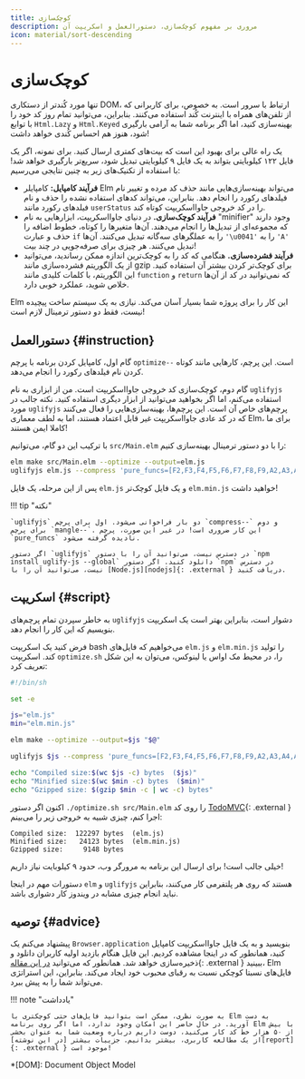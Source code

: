 ```yaml
---
title: کوچک‌سازی
description: مروری بر مفهوم کوچک‌سازی، دستورالعمل و اسکریپت آن
icon: material/sort-descending
---
```


# کوچک‌سازی

تنها مورد کُندتر از دستکاری DOM، ارتباط با سرور است. به خصوص، برای کاربرانی که از تلفن‌های همراه با اینترنت کُند استفاده می‌کنند. بنابراین، می‌توانید تمام روز کد خود را با توابع `Html.Lazy` و `Html.Keyed` بهینه‌سازی کنید، اما اگر برنامه شما به آرامی بارگیری شود، هنوز هم احساس کُندی خواهد داشت!

یک راه عالی برای بهبود این است که بیت‌های کمتری ارسال کنید. برای نمونه، اگر یک فایل ۱۲۲ کیلوبایتی بتواند به یک فایل ۹ کیلوبایتی تبدیل شود، سریع‌تر بارگیری خواهد شد! با استفاده از تکنیک‌های زیر به چنین نتایجی می‌رسیم:

- **فرآیند کامپایل:** کامپایلر Elm می‌تواند بهینه‌سازی‌هایی مانند حذف کد مرده و تغییر نام فیلدهای رکورد را انجام دهد. بنابراین، می‌تواند کدهای استفاده نشده را حذف و نام فیلدهای رکورد مانند `userStatus` را در کد خروجی جاوااسکریپت کوتاه کند.
- **فرآیند کوچک‌سازی.** در دنیای جاوااسکریپت، ابزارهایی به نام "minifier" وجود دارند که مجموعه‌ای از تبدیل‌ها را انجام می‌دهند. آن‌ها متغیرها را کوتاه، خطوط اضافه را حذف و عبارت `if` را به عملگرهای سه‌گانه تبدیل می‌کنند. آن‌ها `'\u0041'` را به `'A'` تبدیل می‌کنند. هر چیزی برای صرفه‌جویی در چند بیت!
- **فرآیند فشرده‌سازی.** هنگامی که کد را به کوچک‌ترین اندازه ممکن رساندید، می‌توانید از یک الگوریتم فشرده‌سازی مانند gzip برای کوچک‌تر کردن بیشتر آن استفاده کنید. این الگوریتم، با کلمات کلیدی مانند `function` و `return` که نمی‌توانید در کد از آن‌ها خلاص شوید، عملکرد خوبی دارد.

Elm این کار را برای پروژه شما بسیار آسان می‌کند. نیازی به یک سیستم ساخت پیچیده نیست، فقط دو دستور ترمینال لازم است!

## دستورالعمل {#instruction}

گام اول، کامپایل کردن برنامه با پرچم `optimize--` است. این پرچم، کارهایی مانند کوتاه کردن نام فیلدهای رکورد را انجام می‌دهد.

گام دوم، کوچک‌سازی کد خروجی جاوااسکریپت است. من از ابزاری به نام `uglifyjs` استفاده می‌کنم، اما اگر بخواهید می‌توانید از ابزار دیگری استفاده کنید. نکته جالب در مورد `uglifyjs` پرچم‌های خاص آن است. این پرچم‌ها، بهینه‌سازی‌هایی را فعال می‌کنند که در کد عادی جاوااسکریپت غیر قابل اعتماد هستند، اما به لطف معماری Elm، برای ما کاملا ایمن هستند!

با ترکیب این دو گام، می‌توانیم `src/Main.elm` را با دو دستور ترمینال بهینه‌سازی کنیم:

```bash
elm make src/Main.elm --optimize --output=elm.js
uglifyjs elm.js --compress 'pure_funcs=[F2,F3,F4,F5,F6,F7,F8,F9,A2,A3,A4,A5,A6,A7,A8,A9],pure_getters,keep_fargs=false,unsafe_comps,unsafe' | uglifyjs --mangle --output elm.min.js
```

پس از این مرحله، یک فایل `elm.js` و یک فایل کوچک‌تر `elm.min.js` خواهید داشت!

!!! tip "نکته"

	`uglifyjs` دو بار فراخوانی می‌شود. اول برای پرچم `compress--` و دوم برای پرچم `mangle--`. این کار ضروری است! در غیر این صورت، پرچم `pure_funcs` نادیده گرفته می‌شود.

	اگر دستور `uglifyjs` در دسترس نیست، می‌توانید آن را با دستور `npm install uglify-js --global` دانلود کنید. اگر دستور `npm` در دسترس نیست، می‌توانید آن را با [Node.js][nodejs]{: .external } دریافت کنید.

## اسکریپت {#script}

به خاطر سپردن تمام پرچم‌های `uglifyjs` دشوار است، بنابراین بهتر است یک اسکریپت بنویسیم که این کار را انجام دهد.

فرض کنید یک اسکریپت bash می‌خواهیم که فایل‌های `elm.js` و `elm.min.js` را تولید کند. اسکریپت `optimize.sh` را، در محیط مک اواس یا لینوکس، می‌توان به این شکل تعریف کرد:

```bash linenums="1"
#!/bin/sh

set -e

js="elm.js"
min="elm.min.js"

elm make --optimize --output=$js "$@"

uglifyjs $js --compress 'pure_funcs=[F2,F3,F4,F5,F6,F7,F8,F9,A2,A3,A4,A5,A6,A7,A8,A9],pure_getters,keep_fargs=false,unsafe_comps,unsafe' | uglifyjs --mangle --output $min

echo "Compiled size:$(wc $js -c) bytes  ($js)"
echo "Minified size:$(wc $min -c) bytes  ($min)"
echo "Gzipped size: $(gzip $min -c | wc -c) bytes"
```

اکنون اگر دستور `./optimize.sh src/Main.elm` را روی کد [TodoMVC][elm-todomvc]{: .external } اجرا کنم، چیزی شبیه به خروجی زیر را می‌بینم:

```
Compiled size:  122297 bytes  (elm.js)
Minified size:   24123 bytes  (elm.min.js)
Gzipped size:     9148 bytes
```

خیلی جالب است! برای ارسال این برنامه به مرورگر وب، حدود ۹ کیلوبایت نیاز داریم!

دستورات مهم در اینجا `elm` و `uglifyjs` هستند که روی هر پلتفرمی کار می‌کنند، بنابراین نباید انجام چیزی مشابه در ویندوز کار دشواری باشد.

## توصیه {#advice}

پیشنهاد می‌کنم یک `Browser.application` بنویسید و به یک فایل جاوااسکریپت کامپایل کنید، همانطور که در اینجا مشاهده کردیم. این فایل هنگام بازدید اولیه کاربران دانلود و ذخیره‌سازی خواهد شد. همانطور که می‌توانید [در این مقاله][small-assets]{: .external } ببینید، Elm فایل‌های نسبتا کوچکی نسبت به رقبای محبوب خود ایجاد می‌کند. بنابراین، این استراتژی می‌تواند شما را به پیش ببرد.

!!! note "یادداشت"

	به صورت نظری، ممکن است بتوانید فایل‌های حتی کوچکتری با Elm به دست آورید. در حال حاضر این امکان وجود ندارد، اما اگر روی برنامه Elm با بیش از ۵۰ هزار خط کد کار می‌کنید، دوست داریم درباره وضعیت شما به عنوان بخشی از یک مطالعه کاربری، بیشتر بدانیم. جزییات بیشتر [در این نوشته][report]{: .external } موجود است!

*[DOM]: Document Object Model

[nodejs]: https://nodejs.org
[elm-todomvc]: https://github.com/evancz/elm-todomvc
[small-assets]: https://elm-lang.org/blog/small-assets-without-the-headache
[report]: https://gist.github.com/evancz/fc6ff4995395a1643155593a182e2de7